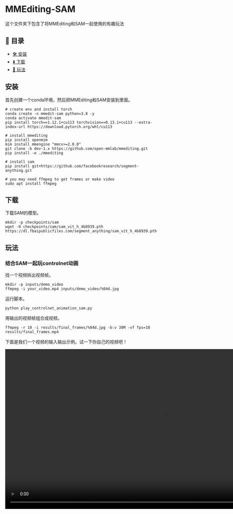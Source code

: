# MMEditing-SAM

这个文件夹下包含了将MMEditing和SAM一起使用的有趣玩法

## 📄 目录

- [🛠️ 安装](#安装)
- [⬇️ 下载](#下载)
- [🚀 玩法](#玩法)

## 安装

首先创建一个conda环境，然后把MMEditing和SAM安装到里面。

```shell
# create env and install torch
conda create -n mmedit-sam python=3.8 -y
conda activate mmedit-sam
pip install torch==1.12.1+cu113 torchvision==0.13.1+cu113 --extra-index-url https://download.pytorch.org/whl/cu113

# install mmediting
pip install openmim
mim install mmengine "mmcv>=2.0.0"
git clone -b dev-1.x https://github.com/open-mmlab/mmediting.git
pip install -e ./mmediting

# install sam
pip install git+https://github.com/facebookresearch/segment-anything.git

# you may need ffmpeg to get frames or make video
sudo apt install ffmpeg
```

## 下载

下载SAM的模型。

```shell
mkdir -p checkpoints/sam
wget -O checkpoints/sam/sam_vit_h_4b8939.pth https://dl.fbaipublicfiles.com/segment_anything/sam_vit_h_4b8939.pth

```

## 玩法

### 结合SAM一起玩controlnet动画

找一个视频拆出视频帧。

```shell
mkdir -p inputs/demo_video
ffmpeg -i your_video.mp4 inputs/demo_video/%04d.jpg
```

运行脚本。

```shell
python play_controlnet_animation_sam.py
```

用输出的视频帧组合成视频。

```shell
ffmpeg -r 10 -i results/final_frames/%04d.jpg -b:v 30M -vf fps=10 results/final_frames.mp4
```

下面是我们一个视频的输入输出示例。试一下你自己的视频吧！

<div align="center">
  <video src="https://user-images.githubusercontent.com/12782558/232666513-a735fadb-b92b-4807-ba32-8a38b1514622.mp4" width=1024/>
</div>
